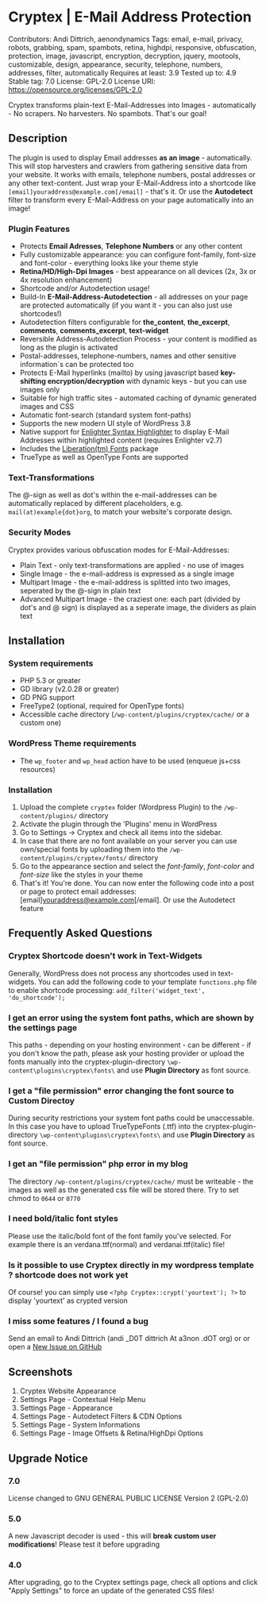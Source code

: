 # Cryptex | E-Mail Address Protection #
Contributors: Andi Dittrich, aenondynamics
Tags: email, e-mail, privacy, robots, grabbing, spam, spambots, retina, highdpi, responsive, obfuscation, protection, image, javascript, encryption, decryption, jquery, mootools, customizable, design, appearance, security, telephone, numbers, addresses, filter, automatically
Requires at least: 3.9
Tested up to: 4.9
Stable tag: 7.0
License: GPL-2.0
License URI: https://opensource.org/licenses/GPL-2.0

Cryptex transforms plain-text E-Mail-Addresses into Images - automatically - No scrapers. No harvesters. No spambots. That's our goal!

## Description ##

The plugin is used to display Email addresses **as an image** - automatically.
This will stop harvesters and crawlers from gathering sensitive data from your website.
It works with emails, telephone numbers, postal addresses or any other text-content.
Just wrap your E-Mail-Address into a shortcode like `[email]youraddress@example.com[/email]` - that's it.
Or use the **Autodetect** filter to transform every E-Mail-Address on your page automatically into an image!

### Plugin Features ###
* Protects **Email Adresses**, **Telephone Numbers** or any other content
* Fully customizable appearance: you can configure font-family, font-size and font-color - everything looks like your theme style
* **Retina/HD/High-Dpi Images** - best appearance on all devices (2x, 3x or 4x resolution enhancement)
* Shortcode and/or Autodetection usage!
* Build-In **E-Mail-Address-Autodetection** - all addresses on your page are protected automatically (if you want it - you can also just use shortcodes!)
* Autodetection filters configurable for **the_content**, **the_excerpt**, **comments**, **comments_excerpt**, **text-widget**
* Reversible Address-Autodetection Process - your content is modified as long as the plugin is activated
* Postal-addresses, telephone-numbers, names and other sensitive information`s can be protected too
* Protects E-Mail hyperlinks (mailto) by using javascript based **key-shifting encryption/decryption** with dynamic keys - but you can use images only
* Suitable for high traffic sites - automated caching of dynamic generated images and CSS
* Automatic font-search (standard system font-paths)
* Supports the new modern UI style of WordPress 3.8
* Native support for [Enlighter Syntax Highlighter](https://wordpress.org/plugins/enlighter/) to display E-Mail Addresses within highlighted content (requires Enlighter v2.7)
* Includes the [Liberation(tm) Fonts](https://fedorahosted.org/liberation-fonts/) package
* TrueType as well as OpenType Fonts are supported

### Text-Transformations ###
The @-sign as well as dot's within the e-mail-addresses can be automatically replaced by different placeholders, e.g. `mail(at)example{dot}org`, to match your website's corporate design.

### Security Modes ###
Cryptex provides various obfuscation modes for E-Mail-Addresses:

* Plain Text - only text-transformations are applied - no use of images
* Single Image - the e-mail-address is expressed as a single image 
* Multipart Image - the e-mail-address is splitted into two images, seperated by the @-sign in plain text
* Advanced Multipart Image - the craziest one: each part (divided by dot's and @ sign) is displayed as a seperate image, the dividers as plain text

## Installation ##

### System requirements ###
* PHP 5.3 or greater
* GD library (v2.0.28 or greater)
* GD PNG support
* FreeType2 (optional, required for OpenType fonts)
* Accessible cache directory (`/wp-content/plugins/cryptex/cache/` or a custom one)

### WordPress Theme requirements ###
* The `wp_footer` and `wp_head` action have to be used (enqueue js+css resources)

### Installation ###
1. Upload the complete `cryptex` folder (Wordpress Plugin) to the `/wp-content/plugins/` directory
2. Activate the plugin through the 'Plugins' menu in WordPress
3. Go to Settings -> Cryptex and check all items into the sidebar.
4. In case that there are no font available on your server you can use own/special fonts by uploading them into the `/wp-content/plugins/cryptex/fonts/` directory 
5. Go to the appearance section and select the *font-family*, *font-color* and *font-size* like the styles in your theme
6. That's it! You're done. You can now enter the following code into a post or page to protect email addresses: [email]youraddress@example.com[/email]. Or use the Autodetect feature

## Frequently Asked Questions ##

### Cryptex Shortcode doesn't work in Text-Widgets ###

Generally, WordPress does not process any shortcodes used in text-widgets. You can add the following code to your template `functions.php` file to enable shortcode processing: `add_filter('widget_text', 'do_shortcode');`

### I get an error using the system font paths, which are shown by the settings page ###

This paths - depending on your hosting environment - can be different - if you don't know the path, please ask your hosting provider or upload the fonts manually into the cryptex-plugin-directory `\wp-content\plugins\cryptex\fonts\` and use **Plugin Directory** as font source.

### I get a "file permission" error changing the font source to **Custom Directoy** ###

During security restrictions your system font paths could be unaccessable. In this case you have to upload TrueTypeFonts (.ttf) into the cryptex-plugin-directory `\wp-content\plugins\cryptex\fonts\` and use **Plugin Directory** as font source.

### I get an "file permission" php error in my blog ###

The directory `/wp-content/plugins/cryptex/cache/` must be writeable - the images as well as the generated css file will be stored there. Try to set chmod to `0644` or `0770`

### I need bold/italic font styles ###
Please use the italic/bold font of the font family you've selected. For example there is an verdana.ttf(normal) and verdanai.ttf(italic) file!

### Is it possible to use Cryptex directly in my wordpress template ? shortcode does not work yet ###
Of course! you can simply use `<?php Cryptex::crypt('yourtext'); ?>` to display 'yourtext' as crypted version

### I miss some features / I found a bug ###
Send an email to Andi Dittrich (andi _D0T dittrich At a3non .dOT org) or or open a [New Issue on GitHub](https://github.com/AndiDittrich/WordPress.Cryptex/issues)

## Screenshots ##

1. Cryptex Website Appearance
2. Settings Page - Contextual Help Menu
3. Settings Page - Appearance
4. Settings Page - Autodetect Filters & CDN Options
5. Settings Page - System Informations
6. Settings Page - Image Offsets & Retina/HighDpi Options

## Upgrade Notice ##

### 7.0 ###
License changed to GNU GENERAL PUBLIC LICENSE Version 2 (GPL-2.0)

### 5.0 ###
A new Javascript decoder is used - this will **break custom user modifications**! Please test it before upgrading

### 4.0 ###
After upgrading, go to the Cryptex settings page, check all options and click "Apply Settings" to force an update of the generated CSS files!

